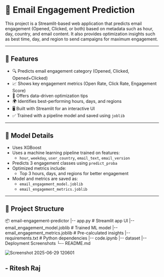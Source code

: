 # 📧 Email Engagement Prediction 

This project is a Streamlit-based web application that predicts email engagement (Opened, Clicked, or both) based on metadata such as hour, day, country, and email content. It also provides optimization insights such as best time, day, and region to send campaigns for maximum engagement.

---

## 🚀 Features

- 🔍 Predicts email engagement category (Opened, Clicked, Opened+Clicked)
- 📈 Shows key engagement metrics (Open Rate, Click Rate, Engagement Score)
- 🧠 Offers data-driven optimization tips
- 🌍 Identifies best-performing hours, days, and regions
- 🖥️ Built with Streamlit for an interactive UI
- ✅ Trained with a pipeline model and saved using `joblib`

---

## 🧠 Model Details

- Uses XGBoost
- Uses a machine learning pipeline trained on features:
  - `hour`, `weekday`, `user_country`, `email_text`, `email_version`
- Predicts 3 engagement classes using `predict_proba`
- Optimized metrics include:
  - Top 3 hours, days, and regions for better engagement
- Model and metrics are saved as:
  - `email_engagement_model.joblib`
  - `email_engagement_metrics.joblib`

---

## 📁 Project Structure

📦 email-engagement-predictor
|-- app.py                        # Streamlit app UI
|-- email_engagement_model.joblib    # Trained ML model
|-- email_engagement_metrics.joblib  # Pre-calculated insights
|-- requirements.txt             # Python dependencies
|-- code.ipynb 
|-- dataset
|-- Deployment Screenshots
└-- README.md

![Screenshot 2025-06-29 120601](https://github.com/user-attachments/assets/b8418fe6-f509-443c-9601-60a254e3bf2b)

## - Ritesh Raj


